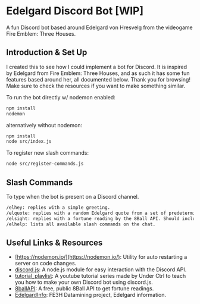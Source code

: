 # Edelgard Discord Bot [WIP]

A fun Discord bot based around Edelgard von Hresvelg from the videogame Fire Emblem: Three Houses.

## Introduction & Set Up

I created this to see how I could implement a bot for Discord. It is inspired by Edelgard from Fire Emblem: Three Houses, and as such it has some fun features based around her, all documented below. Thank you for browsing! Make sure to check the resources if you want to make something similar.

To run the bot directly w/ nodemon enabled:

```bash
npm install
nodemon
```

alternatively without nodemon:

```bash
npm install
node src/index.js
```

To register new slash commands:

```bash
node src/register-commands.js
```

## Slash Commands

To type when the bot is present on a Discord channel.

```bash
/elhey: replies with a simple greeting.
/elquote: replies with a random Edelgard quote from a set of predetermined ones (on src/data/quotes.js)
/elsight: replies with a fortune reading by the 8Ball API. Should include a question as an argument.
/elhelp: lists all available slash commands on the chat.
```

## Useful Links & Resources

- [https://nodemon.io/](https://nodemon.io/): Utility for auto restarting a server on code changes.
- [discord.js](https://discord.js.org/): A node.js module for easy interaction with the Discord API.
- [tutorial_playlist](https://www.youtube.com/watch?v=KZ3tIGHU314&list=PLpmb-7WxPhe0ZVpH9pxT5MtC4heqej8Es): A youtube tutorial series made by Under Ctrl to teach you how to make your own Discord bot using discord.js.
- [8ballAPI](https://www.eightballapi.com/): A free, public 8Ball API to get fortune readings.
- [EdelgardInfo](https://houses.fedatamine.com/en-uk/characters/2/Edelgard/basics): FE3H Datamining project, Edelgard information.
